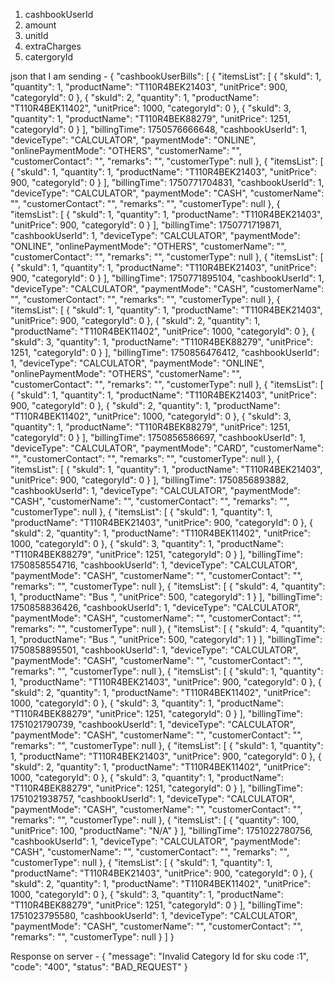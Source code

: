 1. cashbookUserId
2. amount
3. unitId
4. extraCharges
5. catergoryId


json that I am sending - {
  "cashbookUserBills": [
    {
      "itemsList": [
        {
          "skuId": 1,
          "quantity": 1,
          "productName": "T110R4BEK21403",
          "unitPrice": 900,
          "categoryId": 0
        },
        {
          "skuId": 2,
          "quantity": 1,
          "productName": "T110R4BEK11402",
          "unitPrice": 1000,
          "categoryId": 0
        },
        {
          "skuId": 3,
          "quantity": 1,
          "productName": "T110R4BEK88279",
          "unitPrice": 1251,
          "categoryId": 0
        }
      ],
      "billingTime": 1750576666648,
      "cashbookUserId": 1,
      "deviceType": "CALCULATOR",
      "paymentMode": "ONLINE",
      "onlinePaymentMode": "OTHERS",
      "customerName": "",
      "customerContact": "",
      "remarks": "",
      "customerType": null
    },
    {
      "itemsList": [
        {
          "skuId": 1,
          "quantity": 1,
          "productName": "T110R4BEK21403",
          "unitPrice": 900,
          "categoryId": 0
        }
      ],
      "billingTime": 1750771704831,
      "cashbookUserId": 1,
      "deviceType": "CALCULATOR",
      "paymentMode": "CASH",
      "customerName": "",
      "customerContact": "",
      "remarks": "",
      "customerType": null
    },
    {
      "itemsList": [
        {
          "skuId": 1,
          "quantity": 1,
          "productName": "T110R4BEK21403",
          "unitPrice": 900,
          "categoryId": 0
        }
      ],
      "billingTime": 1750771719871,
      "cashbookUserId": 1,
      "deviceType": "CALCULATOR",
      "paymentMode": "ONLINE",
      "onlinePaymentMode": "OTHERS",
      "customerName": "",
      "customerContact": "",
      "remarks": "",
      "customerType": null
    },
    {
      "itemsList": [
        {
          "skuId": 1,
          "quantity": 1,
          "productName": "T110R4BEK21403",
          "unitPrice": 900,
          "categoryId": 0
        }
      ],
      "billingTime": 1750771895104,
      "cashbookUserId": 1,
      "deviceType": "CALCULATOR",
      "paymentMode": "CASH",
      "customerName": "",
      "customerContact": "",
      "remarks": "",
      "customerType": null
    },
    {
      "itemsList": [
        {
          "skuId": 1,
          "quantity": 1,
          "productName": "T110R4BEK21403",
          "unitPrice": 900,
          "categoryId": 0
        },
        {
          "skuId": 2,
          "quantity": 1,
          "productName": "T110R4BEK11402",
          "unitPrice": 1000,
          "categoryId": 0
        },
        {
          "skuId": 3,
          "quantity": 1,
          "productName": "T110R4BEK88279",
          "unitPrice": 1251,
          "categoryId": 0
        }
      ],
      "billingTime": 1750856476412,
      "cashbookUserId": 1,
      "deviceType": "CALCULATOR",
      "paymentMode": "ONLINE",
      "onlinePaymentMode": "OTHERS",
      "customerName": "",
      "customerContact": "",
      "remarks": "",
      "customerType": null
    },
    {
      "itemsList": [
        {
          "skuId": 1,
          "quantity": 1,
          "productName": "T110R4BEK21403",
          "unitPrice": 900,
          "categoryId": 0
        },
        {
          "skuId": 2,
          "quantity": 1,
          "productName": "T110R4BEK11402",
          "unitPrice": 1000,
          "categoryId": 0
        },
        {
          "skuId": 3,
          "quantity": 1,
          "productName": "T110R4BEK88279",
          "unitPrice": 1251,
          "categoryId": 0
        }
      ],
      "billingTime": 1750856586697,
      "cashbookUserId": 1,
      "deviceType": "CALCULATOR",
      "paymentMode": "CARD",
      "customerName": "",
      "customerContact": "",
      "remarks": "",
      "customerType": null
    },
    {
      "itemsList": [
        {
          "skuId": 1,
          "quantity": 1,
          "productName": "T110R4BEK21403",
          "unitPrice": 900,
          "categoryId": 0
        }
      ],
      "billingTime": 1750856893882,
      "cashbookUserId": 1,
      "deviceType": "CALCULATOR",
      "paymentMode": "CASH",
      "customerName": "",
      "customerContact": "",
      "remarks": "",
      "customerType": null
    },
    {
      "itemsList": [
        {
          "skuId": 1,
          "quantity": 1,
          "productName": "T110R4BEK21403",
          "unitPrice": 900,
          "categoryId": 0
        },
        {
          "skuId": 2,
          "quantity": 1,
          "productName": "T110R4BEK11402",
          "unitPrice": 1000,
          "categoryId": 0
        },
        {
          "skuId": 3,
          "quantity": 1,
          "productName": "T110R4BEK88279",
          "unitPrice": 1251,
          "categoryId": 0
        }
      ],
      "billingTime": 1750858554716,
      "cashbookUserId": 1,
      "deviceType": "CALCULATOR",
      "paymentMode": "CASH",
      "customerName": "",
      "customerContact": "",
      "remarks": "",
      "customerType": null
    },
    {
      "itemsList": [
        {
          "skuId": 4,
          "quantity": 1,
          "productName": "Bus ",
          "unitPrice": 500,
          "categoryId": 1
        }
      ],
      "billingTime": 1750858836426,
      "cashbookUserId": 1,
      "deviceType": "CALCULATOR",
      "paymentMode": "CASH",
      "customerName": "",
      "customerContact": "",
      "remarks": "",
      "customerType": null
    },
    {
      "itemsList": [
        {
          "skuId": 4,
          "quantity": 1,
          "productName": "Bus ",
          "unitPrice": 500,
          "categoryId": 1
        }
      ],
      "billingTime": 1750858895501,
      "cashbookUserId": 1,
      "deviceType": "CALCULATOR",
      "paymentMode": "CASH",
      "customerName": "",
      "customerContact": "",
      "remarks": "",
      "customerType": null
    },
    {
      "itemsList": [
        {
          "skuId": 1,
          "quantity": 1,
          "productName": "T110R4BEK21403",
          "unitPrice": 900,
          "categoryId": 0
        },
        {
          "skuId": 2,
          "quantity": 1,
          "productName": "T110R4BEK11402",
          "unitPrice": 1000,
          "categoryId": 0
        },
        {
          "skuId": 3,
          "quantity": 1,
          "productName": "T110R4BEK88279",
          "unitPrice": 1251,
          "categoryId": 0
        }
      ],
      "billingTime": 1751021790739,
      "cashbookUserId": 1,
      "deviceType": "CALCULATOR",
      "paymentMode": "CASH",
      "customerName": "",
      "customerContact": "",
      "remarks": "",
      "customerType": null
    },
    {
      "itemsList": [
        {
          "skuId": 1,
          "quantity": 1,
          "productName": "T110R4BEK21403",
          "unitPrice": 900,
          "categoryId": 0
        },
        {
          "skuId": 2,
          "quantity": 1,
          "productName": "T110R4BEK11402",
          "unitPrice": 1000,
          "categoryId": 0
        },
        {
          "skuId": 3,
          "quantity": 1,
          "productName": "T110R4BEK88279",
          "unitPrice": 1251,
          "categoryId": 0
        }
      ],
      "billingTime": 1751021938757,
      "cashbookUserId": 1,
      "deviceType": "CALCULATOR",
      "paymentMode": "CASH",
      "customerName": "",
      "customerContact": "",
      "remarks": "",
      "customerType": null
    },
    {
      "itemsList": [
        {
          "quantity": 100,
          "unitPrice": 100,
          "productName": "N/A"
        }
      ],
      "billingTime": 1751022780756,
      "cashbookUserId": 1,
      "deviceType": "CALCULATOR",
      "paymentMode": "CASH",
      "customerName": "",
      "customerContact": "",
      "remarks": "",
      "customerType": null
    },
    {
      "itemsList": [
        {
          "skuId": 1,
          "quantity": 1,
          "productName": "T110R4BEK21403",
          "unitPrice": 900,
          "categoryId": 0
        },
        {
          "skuId": 2,
          "quantity": 1,
          "productName": "T110R4BEK11402",
          "unitPrice": 1000,
          "categoryId": 0
        },
        {
          "skuId": 3,
          "quantity": 1,
          "productName": "T110R4BEK88279",
          "unitPrice": 1251,
          "categoryId": 0
        }
      ],
      "billingTime": 1751023795580,
      "cashbookUserId": 1,
      "deviceType": "CALCULATOR",
      "paymentMode": "CASH",
      "customerName": "",
      "customerContact": "",
      "remarks": "",
      "customerType": null
    }
  ]
}


Response on server - {
  "message": "Invalid Category Id for sku code :1",
  "code": "400",
  "status": "BAD_REQUEST"
}



